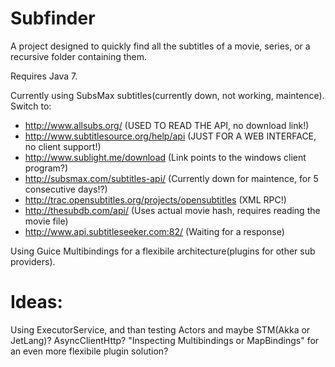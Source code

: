 Subfinder
=========

A project designed to quickly find all the subtitles of a movie, series, or a recursive folder containing them.

Requires Java 7.

Currently using SubsMax subtitles(currently down, not working, maintence). Switch to:
 -  http://www.allsubs.org/                 (USED TO READ THE API, no download link!)
 -  http://www.subtitlesource.org/help/api  (JUST FOR A WEB INTERFACE, no client support!)
 -  http://www.sublight.me/download         (Link points to the windows client program?)
 -  http://subsmax.com/subtitles-api/       (Currently down for maintence, for 5 consecutive days!?)
 -  http://trac.opensubtitles.org/projects/opensubtitles (XML RPC!)
 -  http://thesubdb.com/api/                (Uses actual movie hash, requires reading the movie file)
 -  http://www.api.subtitleseeker.com:82/   (Waiting for a response)

Using Guice Multibindings for a flexibile architecture(plugins for other sub providers).

Ideas:
=========

Using ExecutorService, and than testing Actors and maybe STM(Akka or JetLang)?
AsyncClientHttp?
"Inspecting Multibindings or MapBindings" for an even more flexibile plugin solution?

